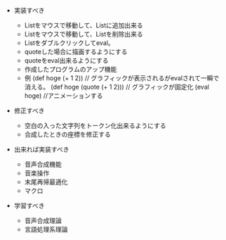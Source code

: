 - 実装すべき
  - Listをマウスで移動して、Listに追加出来る
  - Listをマウスで移動して、Listを削除出来る
  - Listをダブルクリックしてeval。
  - quoteした場合に描画するようにする
  - quoteをeval出来るようにする
  - 作成したプログラムのアップ機能
  - 例
    (def hoge (+ 1 2)) // グラフィックが表示されるがevalされて一瞬で消える。
    (def hoge (quote (+ 1 2))) // グラフィックが固定化
    (eval hoge) //アニメーションする

- 修正すべき
  - 空白の入った文字列をトークン化出来るようにする
  - 合成したときの座標を修正する

- 出来れば実装すべき
  - 音声合成機能
  - 音楽操作
  - 末尾再帰最適化
  - マクロ

- 学習すべき
  - 音声合成理論
  - 言語処理系理論
